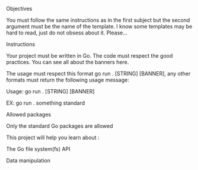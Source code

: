 Objectives

You must follow the same instructions as in the first subject but the second argument must be the name of the template. I know some templates may be hard to read, just do not obsess about it. Please...


Instructions

Your project must be written in Go.
The code must respect the good practices.
You can see all about the banners here.

The usage must respect this format go run . [STRING] [BANNER], any other formats must return the following usage message:

Usage: go run . [STRING] [BANNER]

EX: go run . something standard





Allowed packages

Only the standard Go packages are allowed




This project will help you learn about :

The Go file system(fs) API

Data manipulation
